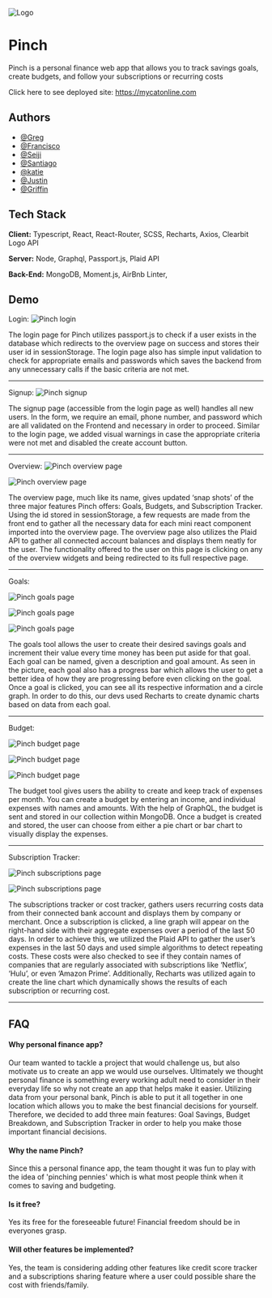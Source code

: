 ![Logo](https://i.imgur.com/MI5gkUq.png)

# Pinch

Pinch is a personal finance web app that allows you to track savings goals, create budgets, and follow your subscriptions or recurring costs

Click here to see deployed site: https://mycatonline.com


## Authors

- [@Greg](https://github.com/gregorymacat)
- [@Francisco](https://github.com/francisco-cmyk)
- [@Seiji](https://github.com/SeijiMatsumoto)
- [@Santiago](https://github.com/sveranicola)
- [@katie](https://github.com/katscap)
- [@Justin](https://github.com/Jcase22)
- [@Griffin](https://github.com/GriffGeorgiadis)


## Tech Stack

**Client:** Typescript, React, React-Router, SCSS, Recharts, Axios, Clearbit Logo API

**Server:** Node, Graphql, Passport.js, Plaid API

**Back-End:** MongoDB, Moment.js, AirBnb Linter, 



## Demo

Login:
![Pinch login](https://i.imgur.com/crTr6n2.png)

The login page for Pinch utilizes passport.js to check if a user exists in the database which redirects to the overview page on success and stores their user id in sessionStorage. The login page also has simple input validation to check for appropriate emails and passwords which saves the backend from any unnecessary calls if the basic criteria are not met. 

___________

Signup: 
![Pinch signup](https://i.imgur.com/29N6Wjm.png)

The signup page (accessible from the login page as well) handles all new users. In the form, we require an email, phone number, and password which are all validated on the Frontend and necessary in order to proceed. Similar to the login page, we added visual warnings in case the appropriate criteria were not met and disabled the create account button. 

___________

Overview: 
![Pinch overview page](https://i.imgur.com/zkPChsW.png)

![Pinch overview page](https://i.imgur.com/Uoz7CQ1.png)

The overview page, much like its name, gives updated ‘snap shots’ of the three major features Pinch offers: Goals, Budgets, and Subscription Tracker. Using the id stored in sessionStorage, a few requests are made from the front end to gather all the necessary data for each mini react component imported into the overview page. The overview page also utilizes the Plaid API to gather all connected account balances and displays them neatly for the user. The functionality offered to the user on this page is clicking on any of the overview widgets and being redirected to its full respective page.

___________

Goals:

![Pinch goals page](https://i.imgur.com/Q8963QD.png)

![Pinch goals page](https://i.imgur.com/giGgRVd.png)

![Pinch goals page](https://i.imgur.com/Mnij3NV.png)

The goals tool allows the user to create their desired savings goals and increment their value every time money has been put aside for that goal. Each goal can be named, given a description and goal amount. As seen in the picture, each goal also has a progress bar which allows the user to get a better idea of how they are progressing before even clicking on the goal. Once a goal is clicked, you can see all its respective information and a circle graph. In order to do this, our devs used Recharts to create dynamic charts based on data from each goal. 

___________

Budget:

![Pinch budget page](https://i.imgur.com/zXG4JBl.png)

![Pinch budget page](https://i.imgur.com/XcyrCa8.png)

![Pinch budget page](https://i.imgur.com/QAbKHOU.png)

The budget tool gives users the ability to create and keep track of expenses per month. You can create a budget by entering an income, and individual expenses with names and amounts. With the help of GraphQL, the budget is sent and stored in our collection within MongoDB. Once a budget is created and stored, the user can choose from either a pie chart or bar chart to visually display the expenses. 
___________

Subscription Tracker:

![Pinch subscriptions page](https://i.imgur.com/hMchHvc.png)

![Pinch subscriptions page](https://i.imgur.com/XHAjzbQ.png)

The subscriptions tracker or cost tracker, gathers users recurring costs data from their connected bank account and displays them by company or merchant. Once a subscription is clicked, a line graph will appear on the right-hand side with their aggregate expenses over a period of the last 50 days.  In order to achieve this, we utilized the Plaid API to gather the user’s expenses in the last 50 days and used simple algorithms to detect repeating costs. These costs were also checked to see if they contain names of companies that are regularly associated with subscriptions like ‘Netflix’, ‘Hulu’, or even ‘Amazon Prime’. Additionally, Recharts was utilized again to create the line chart which dynamically shows the results of each subscription or recurring cost. 

___________


## FAQ

#### Why personal finance app?

Our team wanted to tackle a project that would challenge us, but also motivate us to create an app we would use ourselves. Ultimately we thought personal finance is something every working adult need to consider in their everyday life so why not create an app that helps make it easier.  Utilizing data from your personal bank, Pinch is able to put it all together in one location which allows you to make the best financial decisions for yourself. Therefore, we decided to add three main features: Goal Savings, Budget Breakdown, and Subscription Tracker in order to help you make those important financial decisions. 

#### Why the name Pinch?

Since this a personal finance app, the team thought it was fun to play with the idea of 'pinching pennies' which is what most people think when it comes to saving and budgeting. 


#### Is it free?

Yes its free for the foreseeable future! Financial freedom should be in everyones grasp. 

#### Will other features be implemented?

Yes, the team is considering adding other features like credit score tracker and a subscriptions sharing feature where a user could possible share the cost with friends/family.

